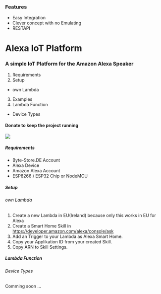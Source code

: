 ### Features

- Easy Integration
- Clever concept with no Emulating
- RESTAPI


# Alexa IoT Platform
### A simple IoT Platform for the Amazon Alexa Speaker

1. Requirements
2. Setup
  - own Lambda
3. Examples
4. Lambda Function
  - Device Types


#### Donate to keep the project running
[![](https://www.paypalobjects.com/webstatic/en_US/i/buttons/PP_logo_h_100x26.png)](https://paypal.me/bytestorede)

##### Requirements
- Byte-Store.DE Account
- Alexa Device
- Amazon Alexa Account
- ESP8266 / ESP32 Chip or NodeMCU

##### Setup
###### own Lambda
1. Create a new Lambda in EU(Ireland) because only this works in EU for Alexa
2. Create a Smart Home Skill in https://developer.amazon.com/alexa/console/ask
3. Add an Trigger to your Lambda as Alexa Smart Home.
4. Copy your Applikation ID from your created Skill.
5. Copy ARN to Skill Settings.

##### Lambda Function
###### Device Types

Comming soon ...

